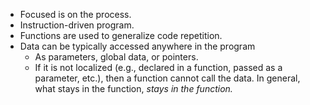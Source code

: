- Focused is on the process.
- Instruction-driven program.
- Functions are used to generalize code repetition.
- Data can be typically accessed anywhere in the program
    - As parameters, global data, or pointers.
    - If it is not localized (e.g., declared in a function, passed as a parameter, etc.), then a function cannot call the data. In general, what stays in the function, _stays in the function._